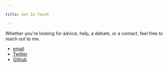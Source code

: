 ```yaml
--- 

title: Get In Touch

---
```


Whether you're looking for advice, help, a debate, or a contact, feel free to
reach out to me.

- [email](mailto:v@vinspee.me)
- [Twitter](http://twitter.com/vinspee)
- [Github](http://github.com/vinspee)
